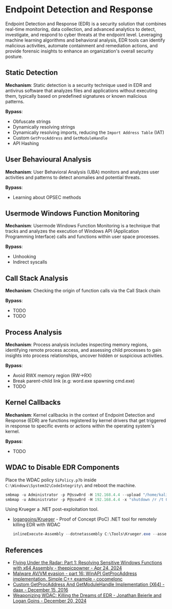 # Endpoint Detection and Response

Endpoint Detection and Response (EDR) is a security solution that combines real-time monitoring, data collection, and advanced analytics to detect, investigate, and respond to cyber threats at the endpoint level. Leveraging machine learning algorithms and behavioral analysis, EDR tools can identify malicious activities, automate containment and remediation actions, and provide forensic insights to enhance an organization's overall security posture.


## Static Detection

**Mechanism**: Static detection is a security technique used in EDR and antivirus software that analyzes files and applications without executing them, typically based on predefined signatures or known malicious patterns. 

**Bypass**:

- Obfuscate strings
- Dynamically resolving strings
- Dynamically resolving imports, reducing the `Import Address Table` (IAT)
- Custom `GetProcAddress` and `GetModuleHandle`
- API Hashing


## User Behavioural Analysis

**Mechanism**: User Behavioral Analysis (UBA) monitors and analyzes user activities and patterns to detect anomalies and potential threats. 

**Bypass**:

- Learning about OPSEC methods


## Usermode Windows Function Monitoring

**Mechanism**: Usermode Windows Function Monitoring is a technique that tracks and analyzes the execution of Windows API (Application Programming Interface) calls and functions within user space processes.

**Bypass**:

- Unhooking
- Indirect syscalls


## Call Stack Analysis

**Mechanism**: Checking the origin of function calls via the Call Stack chain

**Bypass**:

- TODO
- TODO


## Process Analysis

**Mechanism**: Process analysis includes inspecting memory regions, identifying remote process access, and assessing child processes to gain insights into process relationships, uncover hidden or suspicious activities.

**Bypass**:

- Avoid RWX memory region (RW->RX)
- Break parent-child link (e.g: word.exe spawning cmd.exe)
- TODO


## Kernel Callbacks

**Mechanism**: Kernel callbacks in the context of Endpoint Detection and Response (EDR) are functions registered by kernel drivers that get triggered in response to specific events or actions within the operating system's kernel. 

**Bypass**:

- TODO


## WDAC to Disable EDR Components

Place the WDAC policy `SiPolicy.p7b` inside `C:\Windows\System32\CodeIntegrity\` and reboot the machine.

```ps1
smbmap -u Administrator -p P@ssw0rd -H 192.168.4.4 --upload "/home/kali/SiPolicy.p7b" "ADMIN\$/System32/CodeIntegrity/SiPolicy.p7b"
smbmap -u Administrator -p P@ssw0rd -H 192.168.4.4 -x "shutdown /r /t 0"
```

Using Krueger a .NET post-exploitation tool.

* [logangoins/Krueger](https://github.com/logangoins/Krueger) - Proof of Concept (PoC) .NET tool for remotely killing EDR with WDAC
    ```ps1
    inlineExecute-Assembly --dotnetassembly C:\Tools\Krueger.exe --assemblyargs --host ms01
    ```


## References

* [Flying Under the Radar: Part 1: Resolving Sensitive Windows Functions with x64 Assembly - theepicpowner - Apr 24, 2024](https://theepicpowner.gitlab.io/posts/Flying-Under-the-Radar-Part-1/)
* [Malware AV/VM evasion - part 16: WinAPI GetProcAddress implementation. Simple C++ example - cocomelonc](https://cocomelonc.github.io/malware/2023/04/16/malware-av-evasion-16.html)
* [Custom GetProcAddress And GetModuleHandle Implementation (X64) - daax - December 15, 2016](https://revers.engineering/custom-getprocaddress-and-getmodulehandle-implementation-x64/)
* [Weaponizing WDAC: Killing the Dreams of EDR - Jonathan Beierle and Logan Goins - December 20, 2024](https://beierle.win/2024-12-20-Weaponizing-WDAC-Killing-the-Dreams-of-EDR/)